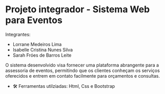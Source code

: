 # Projeto integrador - Sistema Web para Eventos 

Integrantes:

- Lorrane Medeiros Lima
- Isabelle Cristina Nunes Silva
- Sarah Fróes de Barros Leite

  
O sistema desenvolvido visa fornecer uma plataforma abrangente para a assessoria de eventos, permitindo que os clientes conheçam os serviços oferecidos e entrem em contato facilmente para orçamentos e consultas.

- 🛠️ Ferramentas utilziadas: Html, Css e Bootstrap